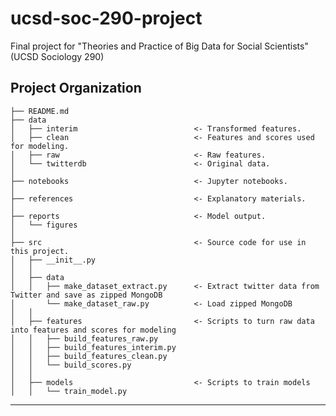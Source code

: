 ucsd-soc-290-project
==============================

Final project for "Theories and Practice of Big Data for Social Scientists" (UCSD Sociology 290)

Project Organization
------------

    ├── README.md
    ├── data
    │   ├── interim                          <- Transformed features.
    │   ├── clean                            <- Features and scores used for modeling.
    │   ├── raw                              <- Raw features.
    │   └── twitterdb                        <- Original data.
    │
    ├── notebooks                            <- Jupyter notebooks.
    │
    ├── references                           <- Explanatory materials.
    │
    ├── reports                              <- Model output.
    │   └── figures
    │
    ├── src                                  <- Source code for use in this project.
    │   ├── __init__.py
    │   │
    │   ├── data
    │   │   ├── make_dataset_extract.py      <- Extract twitter data from Twitter and save as zipped MongoDB
    │       └── make_dataset_raw.py          <- Load zipped MongoDB
    │   │
    │   ├── features                         <- Scripts to turn raw data into features and scores for modeling
    │   │   ├── build_features_raw.py
    │   │   ├── build_features_interim.py
    │   │   ├── build_features_clean.py 
    │   │   └── build_scores.py
    │   │
    │   ├── models                           <- Scripts to train models
    │   │   └── train_model.py


--------